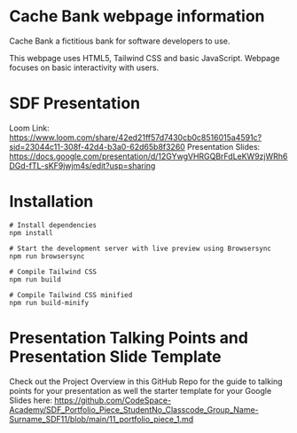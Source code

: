 # Cache Bank webpage information
Cache Bank a fictitious bank for software developers to use.

This webpage uses HTML5, Tailwind CSS and basic JavaScript.
Webpage focuses on basic interactivity with users.

# SDF Presentation
Loom Link: https://www.loom.com/share/42ed21ff57d7430cb0c8516015a4591c?sid=23044c11-308f-42d4-b3a0-62d65b8f3260
Presentation Slides: https://docs.google.com/presentation/d/12GYwgVHRGQBrFdLeKW9zjWRh6DGd-fTL-sKF9jwjm4s/edit?usp=sharing

# Installation

```
# Install dependencies
npm install

# Start the development server with live preview using Browsersync
npm run browsersync

# Compile Tailwind CSS
npm run build

# Compile Tailwind CSS minified
npm run build-minify

```

# Presentation Talking Points and Presentation Slide Template
Check out the Project Overview in this GitHub Repo for the guide to talking points for your presentation as well the starter template for your Google Slides here: https://github.com/CodeSpace-Academy/SDF_Portfolio_Piece_StudentNo_Classcode_Group_Name-Surname_SDF11/blob/main/11_portfolio_piece_1.md
